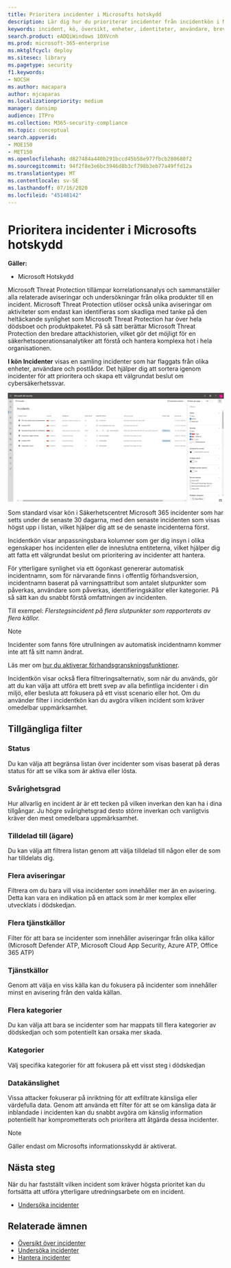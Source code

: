 ```yaml
---
title: Prioritera incidenter i Microsofts hotskydd
description: Lär dig hur du prioriterar incidenter från incidentkön i Microsoft Threat Protection
keywords: incident, kö, översikt, enheter, identiteter, användare, brevlåda, e-post, incidenter
search.product: eADQiWindows 10XVcnh
ms.prod: microsoft-365-enterprise
ms.mktglfcycl: deploy
ms.sitesec: library
ms.pagetype: security
f1.keywords:
- NOCSH
ms.author: macapara
author: mjcaparas
ms.localizationpriority: medium
manager: dansimp
audience: ITPro
ms.collection: M365-security-compliance
ms.topic: conceptual
search.appverid:
- MOE150
- MET150
ms.openlocfilehash: d827484a440b291bccd45b58e977fbcb280680f2
ms.sourcegitcommit: 94f2f8e3e6bc3946d8b3cf798b3eb77a49ffd12a
ms.translationtype: MT
ms.contentlocale: sv-SE
ms.lasthandoff: 07/16/2020
ms.locfileid: "45148142"
---
```

# <a name="prioritize-incidents-in-microsoft-threat-protection"></a>Prioritera incidenter i Microsofts hotskydd

**Gäller:**
- Microsoft Hotskydd



Microsoft Threat Protection tillämpar korrelationsanalys och sammanställer alla relaterade aviseringar och undersökningar från olika produkter till en incident. Microsoft Threat Protection utlöser också unika aviseringar om aktiviteter som endast kan identifieras som skadliga med tanke på den heltäckande synlighet som Microsoft Threat Protection har över hela dödsboet och produktpaketet. På så sätt berättar Microsoft Threat Protection den bredare attackhistorien, vilket gör det möjligt för en säkerhetsoperationsanalytiker att förstå och hantera komplexa hot i hela organisationen.


**I kön Incidenter** visas en samling incidenter som har flaggats från olika enheter, användare och postlådor. Det hjälper dig att sortera igenom incidenter för att prioritera och skapa ett välgrundat beslut om cybersäkerhetssvar.


![Bild av incidentkö](../../media/incidents-queue.png) 

Som standard visar kön i Säkerhetscentret Microsoft 365 incidenter som har setts under de senaste 30 dagarna, med den senaste incidenten som visas högst upp i listan, vilket hjälper dig att se de senaste incidenterna först.

Incidentkön visar anpassningsbara kolumner som ger dig insyn i olika egenskaper hos incidenten eller de inneslutna entiteterna, vilket hjälper dig att fatta ett välgrundat beslut om prioritering av incidenter att hantera.

För ytterligare synlighet via ett ögonkast genererar automatisk incidentnamn, som för närvarande finns i offentlig förhandsversion, incidentnamn baserat på varningsattribut som antalet slutpunkter som påverkas, användare som påverkas, identifieringskällor eller kategorier. På så sätt kan du snabbt förstå omfattningen av incidenten.

Till exempel: *Flerstegsincident på flera slutpunkter som rapporterats av flera källor.*

> [!NOTE]
> Incidenter som fanns före utrullningen av automatisk incidentnamn kommer inte att få sitt namn ändrat.

Läs mer om [hur du aktiverar förhandsgranskningsfunktioner](preview.md#turn-on-preview-features).

Incidentkön visar också flera filtreringsalternativ, som när du används, gör att du kan välja att utföra ett brett svep av alla befintliga incidenter i din miljö, eller besluta att fokusera på ett visst scenario eller hot. Om du använder filter i incidentkön kan du avgöra vilken incident som kräver omedelbar uppmärksamhet. 

## <a name="available-filters"></a>Tillgängliga filter

### <a name="status"></a>Status
Du kan välja att begränsa listan över incidenter som visas baserat på deras status för att se vilka som är aktiva eller lösta.

### <a name="severity"></a>Svårighetsgrad
Hur allvarlig en incident är är ett tecken på vilken inverkan den kan ha i dina tillgångar. Ju högre svårighetsgrad desto större inverkan och vanligtvis kräver den mest omedelbara uppmärksamhet. 

### <a name="assigned-to-owner"></a>Tilldelad till (ägare)
Du kan välja att filtrera listan genom att välja tilldelad till någon eller de som har tilldelats dig.

### <a name="multiple-alerts"></a>Flera aviseringar 
Filtrera om du bara vill visa incidenter som innehåller mer än en avisering. Detta kan vara en indikation på en attack som är mer komplex eller utvecklats i dödskedjan. 


### <a name="multiple-service-sources"></a>Flera tjänstkällor 
Filter för att bara se incidenter som innehåller aviseringar från olika källor (Microsoft Defender ATP, Microsoft Cloud App Security, Azure ATP, Office 365 ATP)
### <a name="service-sources"></a>Tjänstkällor
Genom att välja en viss källa kan du fokusera på incidenter som innehåller minst en avisering från den valda källan. 

### <a name="multiple-categories"></a>Flera kategorier 
Du kan välja att bara se incidenter som har mappats till flera kategorier av dödskedjan och som potentiellt kan orsaka mer skada. 

### <a name="categories"></a>Kategorier
Välj specifika kategorier för att fokusera på ett visst steg i dödskedjan

### <a name="data-sensitivity"></a>Datakänslighet
Vissa attacker fokuserar på inriktning för att exfiltrate känsliga eller värdefulla data. Genom att använda ett filter för att se om känsliga data är inblandade i incidenten kan du snabbt avgöra om känslig information potentiellt har komprometterats och prioritera att åtgärda dessa incidenter.

>[!NOTE]
>Gäller endast om Microsofts informationsskydd är aktiverat.


## <a name="next-steps"></a>Nästa steg
När du har fastställt vilken incident som kräver högsta prioritet kan du fortsätta att utföra ytterligare utredningsarbete om en incident.
- [Undersöka incidenter](investigate-incidents.md)


## <a name="related-topics"></a>Relaterade ämnen
- [Översikt över incidenter](incidents-overview.md)
- [Undersöka incidenter](investigate-incidents.md)
- [Hantera incidenter](manage-incidents.md)
